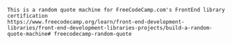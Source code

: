     This is a random quote machine for FreeCodeCamp.com's FrontEnd library certification 
    https://www.freecodecamp.org/learn/front-end-development-libraries/front-end-development-libraries-projects/build-a-random-quote-machine#   f r e e c o d e c a m p - r a n d o m - q u o t e  
 